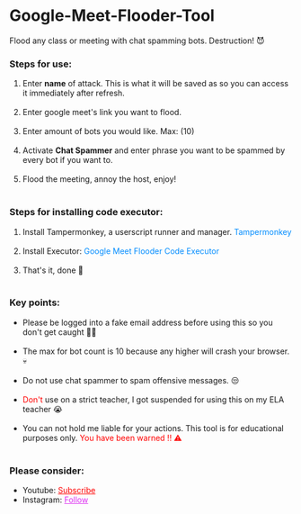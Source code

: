 # Google-Meet-Flooder-Tool
Flood any class or meeting with chat spamming bots. Destruction! 😈


<h3>Steps for use: </h3>
<ol style="margin-bottom:10px;">
<li>Enter <b>name</b> of attack. This is what it will be saved as so you can access it immediately after refresh.</li><br>
<li>Enter google meet's link you want to flood.</li><br>
<li>Enter amount of bots you would like. Max: (10)</li><br>
<li>Activate <b>Chat Spammer</b> and enter phrase you want to be spammed by every bot if you want to.</li><br>
<li>Flood the meeting, annoy the host, enjoy!</li><br>
</ol>

<h3>Steps for installing code executor: </h3>
<ol style="margin-bottom:10px;">
    <li>Install Tampermonkey, a userscript runner and manager. <a target="_Blank"
            href="https://chrome.google.com/webstore/detail/tampermonkey/dhdgffkkebhmkfjojejmpbldmpobfkfo?hl=en"
            style="text-decoration: none;color: rgb(0, 140, 255)">Tampermonkey</a> </li><br>
    <li>Install Executor: <a target="_Blank"
            href="https://github.com/GSRHackZ/Google-Meet-Flooder"
            style="text-decoration: none;color:rgb(0, 140, 255)">Google Meet Flooder Code Executor</a> </li><br>
    <li>That's it, done 🙌</li><br>
</ol>

<h3>Key points:</h3>
<ul style="margin-bottom:10px;">
<li>Please be logged into a fake email address before using this so you don't get caught 🤦‍♂️</li><br>
<li>The max for bot count is 10 because any higher will crash your browser. 💀</li><br>
<li>Do not use chat spammer to spam offensive messages. 😒</li><br>
<li><span style="color:red;">Don't</span> use on a strict teacher, I got suspended for using this on my ELA teacher 😭</span></li><br>
<li>You can not hold me liable for your actions. This tool is for educational purposes only. <span style="color:red;"> You have been warned !! ⚠</span></li><br>
</ul>

<h3>Please consider:</h3>
<ul>
<li>Youtube:  <a style="color:red;" target="_Blank" href="https://www.youtube.com/channel/UCinBnZ2BKAbCKA1w9lmFd0w">Subscribe</a></li>
<li>Instagram:  <a style="color:#dc2ef0;" target="_Blank" href="https://www.instagram.com/nyc.geahad.codes/">Follow</a></li>
</ul>
<br>
